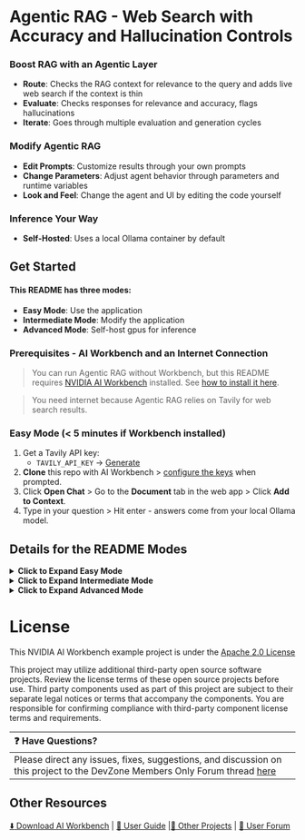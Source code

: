 # Agentic RAG - Web Search with Accuracy and Hallucination Controls

### Boost RAG with an Agentic Layer
- **Route**: Checks the RAG context for relevance to the query and adds live web search if the context is thin
- **Evaluate**: Checks responses for relevance and accuracy, flags hallucinations
- **Iterate**: Goes through multiple evaluation and generation cycles

### Modify Agentic RAG
- **Edit Prompts**: Customize results through your own prompts
- **Change Parameters**: Adjust agent behavior through parameters and runtime variables
- **Look and Feel**: Change the agent and UI by editing the code yourself

### Inference Your Way
- **Self-Hosted**: Uses a local Ollama container by default

## Get Started 

#### This README has three modes:
- **Easy Mode**: Use the application
- **Intermediate Mode**: Modify the application
- **Advanced Mode**: Self-host gpus for inference

### Prerequisites - AI Workbench and an Internet Connection

> You can run Agentic RAG without Workbench, but this README requires [NVIDIA AI Workbench](https://www.nvidia.com/en-us/deep-learning-ai/solutions/data-science/workbench/) installed.
> See [how to install it here](https://docs.nvidia.com/ai-workbench/user-guide/latest/installation/overview.html).

> You need internet because Agentic RAG relies on Tavily for web search results.

### Easy Mode (< 5 minutes if Workbench installed)
1. Get a Tavily API key:
   - ``TAVILY_API_KEY`` → [Generate](https://tavily.com)
2. **Clone** this repo with AI Workbench > [configure the keys](https://docs.nvidia.com/ai-workbench/user-guide/latest/environment/variables.html#basic-usage-for-environment-variables) when prompted.  
3. Click **Open Chat** > Go to the **Document** tab in the web app > Click **Add to Context**.  
4. Type in your question > Hit enter - answers come from your local Ollama model.

## Details for the README Modes
<details>
<summary><strong>Click to Expand Easy Mode</strong></summary>

<img src="data/readme-images/static/agentic-rag-screen-shot.png" width="80%" height="auto" alt="Agentic RAG Web App Screenshot">

### Clone Project > Start Chat >  Create Context >  Ask Questions


| Steps | What can go wrong | Screen shot |
|------|--------------------|-------------|
| 1. Open the Desktop App > Select [local](https://docs.nvidia.com/ai-workbench/user-guide/latest/locations/locations.html). | Probably a  Docker Desktop issue (if selected on install). **Fix**:  See [troubleshooting here](https://docs.nvidia.com/ai-workbench/user-guide/latest/troubleshooting/troubleshooting.html) | <p align="center"><img src="./data/readme-images/desktop-icon.png" width="120" alt="Desktop App Icon"></p> |
| 2. Click **Clone Project** > Paste repository [URL](https://github.com/NVIDIA/workbench-example-agentic-rag) > **Clone** | Incorrect URL. **Fix**: use the correct URL. | <img src="./data/readme-images/clone-button.png" width="250" height="auto" alt="Clone Button"> |
| 3. Click **Resolve Now** > Enter your Tavily API key. | You don't see the banner. **Fix**: go to **Project Container > Variables > Configure** for API keys. See [docs here](https://docs.nvidia.com/ai-workbench/user-guide/latest/environment/variables.html) | <img src="./data/readme-images/resolve-now.png" width="200" height="auto" alt="Resolve Now Warning"> |
| 4. Click **Open Chat**. | Very little can go wrong here | <img src="./data/readme-images/open-chat-screen-shot.png" width="250" height="auto" alt="Open Chat Button"> |
| 5. Click **Documents > Create Context**. | Incorrect API key. Fix per Step 3 above. | <img src="./data/readme-images/add-to-context-button.png" width="300" height="auto" alt="Add to Context Button"> |
| 6. Type question > Hit  enter. |  Incorrect API key. Fix per Step 3 above. | <img src="./data/readme-images/hit-enter.png" width="200" height="auto" alt="Chat Text"> |

### Clear Context > Change URLs > Create Context  > Ask Questions

Use these steps when you want to work with your own documents and your own prompts.

| Steps | What can go wrong | Screen shot | 
|------|--------------------|-------------|
| 1. Click **Documents > Clear Context**. | Very little. | Vector DB reset. |
| 2. Delete the URLs > Add your own > Click **Add to Context**. |   URLs that can't be resolved. **Fix**: Enter appropriate URLs | New context. |
| 3. Type question > Hit enter. |  Incorrect API key. **Fix**: Fix per Step 3 in table above. | Triggers the agent. |


</details>

<details>
<summary><strong>Click to Expand Intermediate Mode</strong></summary>

## Intermediate Mode
<img src="code/chatui/static/agentic-flow.png" width="100%" height="auto" alt="Diagram of Agentic Framework">

#### See [Full Intermediate Mode Instructions Here](agentic-rag-docs/intermediate-edit-code.md)

This application is a quick prototype and not a robust piece of software. So there are **many** opportunities to improve it.

1. [Fork](https://docs.github.com/en/pull-requests/collaborating-with-pull-requests/working-with-forks/fork-a-repo#forking-a-repository) this project to your own GitHub account. Then clone it in Workbench
2. [Add VS Code to the project](https://docs.nvidia.com/ai-workbench/user-guide/latest/applications/vs-code.html)
3. Create an ``experiment`` branch to protect main
4. Open VS Code from the Desktop App and edit the application code
   - Change recursion limit, number of web sites returned by Tavily, whether previous searches are saved
   - Add new endpoints from build.nvidia.com
   - Change the look and feel of the Gradio app or add new features
   - Modify the agent
   - Fix any bugs you find


</details>

<details>
<summary><strong>Click to Expand Advanced Mode</strong></summary>

## Advanced Mode
### See [Full Advanced Mode Instructions Here](agentic-rag-docs/self-host.md).
Use these details if you want to modify the application, e.g. by configuring prompts, adding your own endpoints, changing the Gradio app or whatever else occurs to you.

1. Set up a Linux box with an NVIDIA GPU and Docker.
2. Deploy an Ollama container or an NVIDIA NIM on that host.
   - The compose file automatically pulls the model specified by `OLLAMA_MODEL` in `variables.env` when the Ollama container starts. Change this value to use a different LLM.
3. Documents are embedded into a local Chroma vector database stored under `data/`.
   No additional vector database services are required.





</details>

# License
This NVIDIA AI Workbench example project is under the [Apache 2.0 License](https://github.com/NVIDIA/workbench-example-agentic-rag/blob/main/LICENSE.txt)

This project may utilize additional third-party open source software projects. Review the license terms of these open source projects before use. Third party components used as part of this project are subject to their separate legal notices or terms that accompany the components. You are responsible for confirming compliance with third-party component license terms and requirements. 

| :question: Have Questions?  |
| :---------------------------|
| Please direct any issues, fixes, suggestions, and discussion on this project to the DevZone Members Only Forum thread [here](https://forums.developer.nvidia.com/t/support-workbench-example-project-agentic-rag/303414) |



## Other Resources
<!-- Links -->
[:arrow_down: Download AI Workbench](https://www.nvidia.com/en-us/deep-learning-ai/solutions/data-science/workbench/) | [:book: User Guide](https://docs.nvidia.com/ai-workbench/) |[:open_file_folder: Other Projects](https://docs.nvidia.com/ai-workbench/user-guide/latest/quickstart/example-projects.html) | [:rotating_light: User Forum](https://forums.developer.nvidia.com/t/support-workbench-example-project-agentic-rag/303414)

